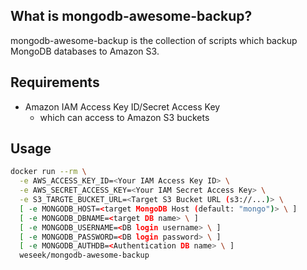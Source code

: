 What is mongodb-awesome-backup?
-------------------------------

mongodb-awesome-backup is the collection of scripts which backup MongoDB databases to Amazon S3.


Requirements
------------

* Amazon IAM Access Key ID/Secret Access Key
  * which can access to Amazon S3 buckets

Usage
-----

```bash
docker run --rm \
  -e AWS_ACCESS_KEY_ID=<Your IAM Access Key ID> \
  -e AWS_SECRET_ACCESS_KEY=<Your IAM Secret Access Key> \
  -e S3_TARGTE_BUCKET_URL=<Target S3 Bucket URL (s3://...)> \
  [ -e MONGODB_HOST=<target MongoDB Host (default: "mongo")> \ ]
  [ -e MONGODB_DBNAME=<target DB name> \ ]
  [ -e MONGODB_USERNAME=<DB login username> \ ]
  [ -e MONGODB_PASSWORD=<DB login password> \ ]
  [ -e MONGODB_AUTHDB=<Authentication DB name> \ ] 
  weseek/mongodb-awesome-backup
```
